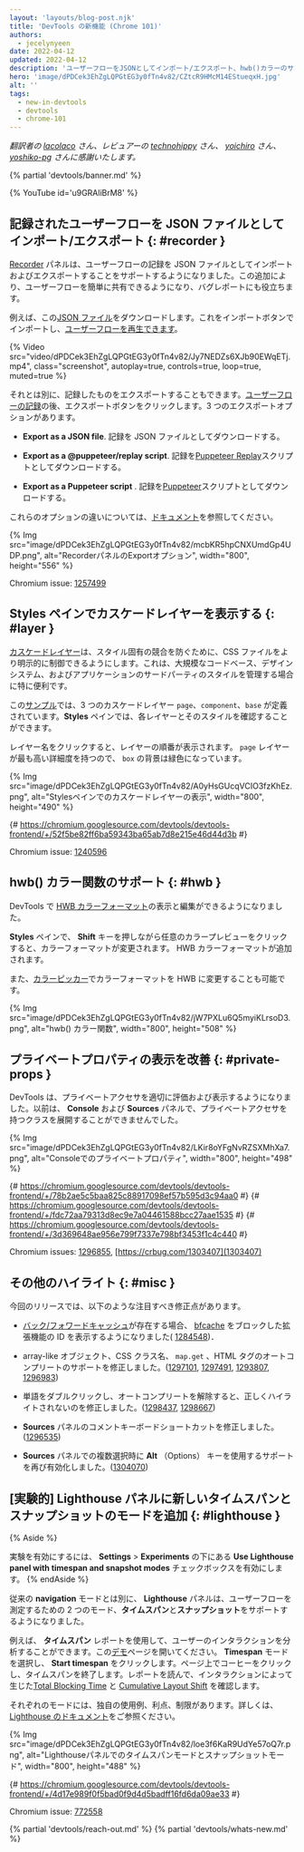 ```yaml
---
layout: 'layouts/blog-post.njk'
title: 'DevTools の新機能 (Chrome 101)'
authors:
  - jecelynyeen
date: 2022-04-12
updated: 2022-04-12
description: 'ユーザーフローをJSONとしてインポート/エクスポート、hwb()カラーのサポート、 Styles ペインでのカスケードレイヤーの表示など。'
hero: 'image/dPDCek3EhZgLQPGtEG3y0fTn4v82/CZtcR9HMcM14EStueqxH.jpg'
alt: ''
tags:
  - new-in-devtools
  - devtools
  - chrome-101
---
```


_翻訳者の [lacolaco](https://github.com/lacolaco) さん、レビュアーの [technohippy](https://github.com/technohippy) さん、 [yoichiro](https://github.com/yoichiro) さん、 [yoshiko-pg](https://github.com/yoshiko-pg) さんに感謝いたします。_

{% partial 'devtools/banner.md' %}

{% YouTube id='u9GRAliBrM8' %}

<!-- ## Import and export recorded user flows as a JSON file  {: #recorder } -->

## 記録されたユーザーフローを JSON ファイルとしてインポート/エクスポート {: #recorder }

<!-- The [Recorder](/docs/devtools/recorder) panel now supports importing and exporting user flow recordings as a JSON file. This addition makes it easier to share user flows and can be useful for bug reporting. -->

[Recorder](/docs/devtools/recorder) パネルは、ユーザーフローの記録を JSON ファイルとしてインポートおよびエクスポートすることをサポートするようになりました。この追加により、ユーザーフローを簡単に共有できるようになり、バグレポートにも役立ちます。

<!-- For example, download this [JSON file](https://storage.googleapis.com/web-dev-uploads/file/dPDCek3EhZgLQPGtEG3y0fTn4v82/vzQbv2rUfTz2DEmx06Gv.json). You can import it with the import button and [replay the user flow](/docs/devtools/recorder/#replay). -->

例えば、この[JSON ファイル](https://storage.googleapis.com/web-dev-uploads/file/dPDCek3EhZgLQPGtEG3y0fTn4v82/vzQbv2rUfTz2DEmx06Gv.json)をダウンロードします。これをインポートボタンでインポートし、[ユーザーフローを再生できます](/docs/devtools/recorder/#replay)。

{% Video src="video/dPDCek3EhZgLQPGtEG3y0fTn4v82/Jy7NEDZs6XJb90EWqETj.mp4", class="screenshot", autoplay=true, controls=true, loop=true, muted=true %}

<!-- Apart from that, you can export the recording as well. After [recording a user flow](/docs/devtools/recorder/#record), click on the export button. There are 3 export options: -->

それとは別に、記録したものをエクスポートすることもできます。[ユーザーフローの記録](/docs/devtools/recorder/#record)の後、エクスポートボタンをクリックします。3 つのエクスポートオプションがあります。

<!-- - **Export as a JSON file**. Download the recording as a JSON file. -->

- **Export as a JSON file**. 記録を JSON ファイルとしてダウンロードする。
<!-- - **Export as a @puppeteer/replay script**. Download the recording as a [Puppeteer Replay](https://github.com/puppeteer/replay) script.  -->
- **Export as a @puppeteer/replay script**. 記録を[Puppeteer Replay](https://github.com/puppeteer/replay)スクリプトとしてダウンロードする。
<!-- - **Export as a Puppeteer script** . Download the recording as [Puppeteer](https://pptr.dev/) script. -->
- **Export as a Puppeteer script** . 記録を[Puppeteer](https://pptr.dev/)スクリプトとしてダウンロードする。

<!-- Consult [the documentation](/docs/devtools/recorder/#export-flows) to learn more about the differences between these options. -->

これらのオプションの違いについては、[ドキュメント](/docs/devtools/recorder/#export-flows)を参照してください。

{% Img src="image/dPDCek3EhZgLQPGtEG3y0fTn4v82/mcbKR5hpCNXUmdGp4UDP.png", alt="RecorderパネルのExportオプション", width="800", height="556" %}

Chromium issue: [1257499](https://crbug.com/1257499)

<!-- ## View cascade layers in the Styles pane {: #layer } -->

## Styles ペインでカスケードレイヤーを表示する {: #layer }

<!-- [Cascade layers](/blog/cascade-layers/) enable more explicit control of your CSS files to prevent style-specificity conflicts. This is particularly useful for large codebases, design systems, and when managing third party styles in applications. -->

[カスケードレイヤー](/blog/cascade-layers/)は、スタイル固有の競合を防ぐために、CSS ファイルをより明示的に制御できるようにします。これは、大規模なコードベース、デザインシステム、およびアプリケーションのサードパーティのスタイルを管理する場合に特に便利です。

<!-- In this [example](https://jec.fyi/demo/cascade-layer), there are 3 cascade layers defined: `page`, `component` and `base`. In the **Styles** pane, you can view each layer and its styles. -->

この[サンプル](https://jec.fyi/demo/cascade-layer)では、3 つのカスケードレイヤー `page`、`component`、`base` が定義されています。**Styles** ペインでは、各レイヤーとそのスタイルを確認することができます。

<!-- Click on the layer name to view the layer order. The `page` layer has the highest specificity, therefore the `box` background is green.  -->

レイヤー名をクリックすると、レイヤーの順番が表示されます。 `page` レイヤーが最も高い詳細度を持つので、 `box` の背景は緑色になっています。

{% Img src="image/dPDCek3EhZgLQPGtEG3y0fTn4v82/A0yHsGUcqVCIO3fzKhEz.png", alt="Stylesペインでのカスケードレイヤーの表示", width="800", height="490" %}

{# https://chromium.googlesource.com/devtools/devtools-frontend/+/52f5be82ff6ba59343ba65ab7d8e215e46d44d3b #}

Chromium issue: [1240596](https://crbug.com/1240596)

<!-- ## Support for the hwb() color function {: #hwb } -->

## hwb() カラー関数のサポート {: #hwb }

<!-- You can now view and edit [HWB color format](https://drafts.csswg.org/css-color/#the-hwb-notation) in DevTools. -->

DevTools で [HWB カラーフォーマット](https://drafts.csswg.org/css-color/#the-hwb-notation)の表示と編集ができるようになりました。

<!-- In the **Styles** pane, hold the **Shift** key and click on any color preview to change the color format. The HWB color format is added. -->

**Styles** ペインで、 **Shift** キーを押しながら任意のカラープレビューをクリックすると、カラーフォーマットが変更されます。 HWB カラーフォーマットが追加されます。

<!-- Alternatively, you can change the color format to HWB in the [color picker](/docs/devtools/css/reference/#color-picker). -->

また、[カラーピッカー](/docs/devtools/css/reference/#color-picker)でカラーフォーマットを HWB に変更することも可能です。

{% Img src="image/dPDCek3EhZgLQPGtEG3y0fTn4v82/jW7PXLu6Q5myiKLrsoD3.png", alt="hwb() カラー関数", width="800", height="508" %}

<!-- ## Improved the display of private properties {: #private-props } -->

## プライベートプロパティの表示を改善 {: #private-props }

<!-- DevTools now properly evaluates and displays private accessors. Previously, you couldn't expand classes with private accessors in the **Console** and the **Sources** panel. -->

DevTools は、プライベートアクセサを適切に評価および表示するようになりました。以前は、 **Console** および **Sources** パネルで、プライベートアクセサを持つクラスを展開することができませんでした。

{% Img src="image/dPDCek3EhZgLQPGtEG3y0fTn4v82/LKir8oYFgNvRZSXMhXa7.png", alt="Consoleでのプライベートプロパティ", width="800", height="498" %}

{# https://chromium.googlesource.com/devtools/devtools-frontend/+/78b2ae5c5baa825c88917098ef57b595d3c94aa0 #}
{# https://chromium.googlesource.com/devtools/devtools-frontend/+/fdc72aa79313d8ec9e7a04461588bcc27aae1535 #}
{# https://chromium.googlesource.com/devtools/devtools-frontend/+/3d369648ae956e799f7337e798bf3453f1c4c440 #}

Chromium issues: [1296855](https://crbug.com/1296855), [https://crbug.com/1303407](1303407)

<!-- ## Miscellaneous highlights {: #misc } -->

## その他のハイライト {: #misc }

<!-- These are some noteworthy fixes in this release: -->

今回のリリースでは、以下のような注目すべき修正点があります。

<!-- - The [Back/forward cache](/blog/new-in-devtools-98/#bfcache) now displays the extension ID which blocked [bfcache](https://web.dev/bfcache/) when present.( [1284548](https://crbug.com/1284548)) -->

- [バック/フォワードキャッシュ](/blog/new-in-devtools-98/#bfcache)が存在する場合、 [bfcache](https://web.dev/bfcache/) をブロックした拡張機能の ID を表示するようになりました( [1284548](https://crbug.com/1284548))．
<!-- - Fixed autocompletion support for array-like objects, CSS class names, `map.get` and HTML tags. ([1297101](https://crbug.com/1297101), [1297491](https://crbug.com/1297491), [1293807](https://crbug.com/1293807), [1296983](https://crbug.com/1296983)) -->
- array-like オブジェクト、CSS クラス名、 `map.get` 、HTML タグのオートコンプリートのサポートを修正しました。([1297101](https://crbug.com/1297101), [1297491](https://crbug.com/1297491), [1293807](https://crbug.com/1293807), [1296983](https://crbug.com/1296983))
<!-- - Fixed incorrect highlights when double-clicking on words and undoing autocomplete. ([1298437](https://crbug.com/1298437), [1298667](https://crbug.com/1298667)) -->
- 単語をダブルクリックし、オートコンプリートを解除すると、正しくハイライトされないのを修正しました。([1298437](https://crbug.com/1298437), [1298667](https://crbug.com/1298667))
<!-- - Fixed comment keyboard shortcut in the **Sources** panel. ([1296535](https://crbug.com/1296535)) -->
- **Sources** パネルのコメントキーボードショートカットを修正しました。([1296535](https://crbug.com/1296535))
<!-- - Re-enable support for using **Alt** (Options) key for multi selection in the **Sources** panel. ([1304070](https://crbug.com/1304070)) -->
- **Sources** パネルでの複数選択時に **Alt** （Options） キーを使用するサポートを再び有効化しました。([1304070](https://crbug.com/1304070))

<!-- ## [Experimental] New timespan and snapshot mode in the Lighthouse panel {: #lighthouse } -->

## [実験的] Lighthouse パネルに新しいタイムスパンとスナップショットのモードを追加 {: #lighthouse }

{% Aside %}

<!-- To enable the experiment, enable the **Use Lighthouse panel with timespan and snapshot modes** checkbox under **Settings** > **Experiments**. -->

実験を有効にするには、 **Settings** > **Experiments** の下にある **Use Lighthouse panel with timespan and snapshot modes** チェックボックスを有効にします。
{% endAside %}

<!-- Apart from the existing **navigation** mode, the **Lighthouse** panel now support two more modes on measuring user flows - **timespan** and **snapshot**. -->

従来の **navigation** モードとは別に、 **Lighthouse** パネルは、ユーザーフローを測定するための 2 つのモード、**タイムスパン**と**スナップショット**をサポートするようになりました。

<!-- For example, you can use the **timespan** reports to analyze user interactions. Open this [demo](https://coffee-cart.netlify.app/) page. Select the **Timespan** mode and click on **Start timespan**. On the page, click on a coffee and end the timespan. Read the report to find out the [Total Blocking Time](https://web.dev/tbt/) and [Cumulative Layout Shift](https://web.dev/cls/) that were caused by the interaction. -->

例えば、 **タイムスパン** レポートを使用して、ユーザーのインタラクションを分析することができます。この[デモ](https://coffee-cart.netlify.app/)ページを開いてください。 **Timespan** モードを選択し、 **Start timespan** をクリックします。ページ上でコーヒーをクリックし、タイムスパンを終了します。レポートを読んで、インタラクションによって生じた[Total Blocking Time](https://web.dev/tbt/) と [Cumulative Layout Shift](https://web.dev/cls/) を確認します。

<!-- Each mode has its own unique use cases, benefits, and limitations. Please refer to the [Lighthouse documentation](https://github.com/GoogleChrome/lighthouse/blob/master/docs/user-flows.md) for more information. -->

それぞれのモードには、独自の使用例、利点、制限があります。詳しくは、[Lighthouse のドキュメント](https://github.com/GoogleChrome/lighthouse/blob/master/docs/user-flows.md)をご参照ください。

{% Img src="image/dPDCek3EhZgLQPGtEG3y0fTn4v82/loe3f6KaR9UdYe57oQ7r.png", alt="Lighthouseパネルでのタイムスパンモードとスナップショットモード", width="800", height="488" %}

{# https://chromium.googlesource.com/devtools/devtools-frontend/+/4d17e989f0f5bad0f9d4d5badff16fd6da09ae33 #}

Chromium issue: [772558](https://crbug.com/772558)

{% partial 'devtools/reach-out.md' %}
{% partial 'devtools/whats-new.md' %}
